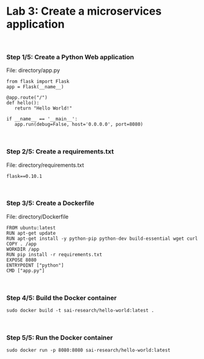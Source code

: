 # Lab 3: Create a microservices application

<br>

### Step 1/5: Create a Python Web application

File: directory/app.py

```
from flask import Flask 
app = Flask(__name__) 

@app.route("/")
def hello(): 
   return "Hello World!"

if __name__ == '__main__':
   app.run(debug=False, host='0.0.0.0', port=8080)
```

<br>

### Step 2/5: Create a requirements.txt

File: directory/requirements.txt

```
flask==0.10.1
```

<br>

### Step 3/5: Create a Dockerfile

File: directory/Dockerfile

```
FROM ubuntu:latest 
RUN apt-get update 
RUN apt-get install -y python-pip python-dev build-essential wget curl
COPY . /app 
WORKDIR /app 
RUN pip install -r requirements.txt 
EXPOSE 8080 
ENTRYPOINT ["python"] 
CMD ["app.py"]
```

<br>

### Step 4/5: Build the Docker container

```
sudo docker build -t sai-research/hello-world:latest .
```

<br>

### Step 5/5: Run the Docker container

```
sudo docker run -p 8080:8080 sai-research/hello-world:latest
```
